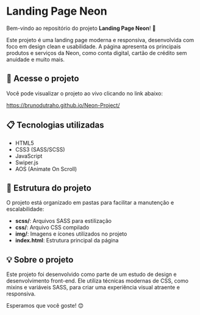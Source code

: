 <h1>Landing Page Neon</h1>

<p>Bem-vindo ao repositório do projeto <strong>Landing Page Neon</strong>! 🚀</p>

<p>Este projeto é uma landing page moderna e responsiva, desenvolvida com foco em design clean e usabilidade. A página apresenta os principais produtos e serviços da Neon, como conta digital, cartão de crédito sem anuidade e muito mais.</p>

<h2>🔗 Acesse o projeto</h2>
<p>Você pode visualizar o projeto ao vivo clicando no link abaixo:</p>
<a href="https://brunodutraho.github.io/Neon-Project/" target="_blank">https://brunodutraho.github.io/Neon-Project/</a>

<h2>📋 Tecnologias utilizadas</h2>
<ul>
  <li>HTML5</li>
  <li>CSS3 (SASS/SCSS)</li>
  <li>JavaScript</li>
  <li>Swiper.js</li>
  <li>AOS (Animate On Scroll)</li>
</ul>

<h2>📂 Estrutura do projeto</h2>
<p>O projeto está organizado em pastas para facilitar a manutenção e escalabilidade:</p>
<ul>
  <li><strong>scss/</strong>: Arquivos SASS para estilização</li>
  <li><strong>css/</strong>: Arquivo CSS compilado</li>
  <li><strong>img/</strong>: Imagens e ícones utilizados no projeto</li>
  <li><strong>index.html</strong>: Estrutura principal da página</li>
</ul>

<h2>💡 Sobre o projeto</h2>
<p>Este projeto foi desenvolvido como parte de um estudo de design e desenvolvimento front-end. Ele utiliza técnicas modernas de CSS, como mixins e variáveis SASS, para criar uma experiência visual atraente e responsiva.</p>

<p>Esperamos que você goste! 😊</p>

